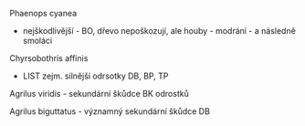 Phaenops cyanea
- nejškodlivější - BO, dřevo nepoškozují, ale houby - modrání - a následně smoláci

Chyrsobothris affinis
- LIST zejm. silnější odrsotky DB, BP, TP

Agrilus viridis - sekundární škůdce BK odrostků

Agrilus biguttatus - významný sekundární škůdce DB